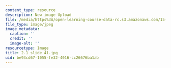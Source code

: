 ```yaml
---
content_type: resource
description: New image Upload
file: /media/https%3A/open-learning-course-data-rc.s3.amazonaws.com/15-s21-nuts-and-bolts-of-business-plans-january-iap-2014/be93cd671055fe324016cc26676ba1ab_2.1_slide_41.jpg
file_type: image/jpeg
image_metadata:
  caption: ''
  credit: ''
  image-alt: ''
resourcetype: Image
title: 2.1_slide_41.jpg
uid: be93cd67-1055-fe32-4016-cc26676ba1ab
---
```

